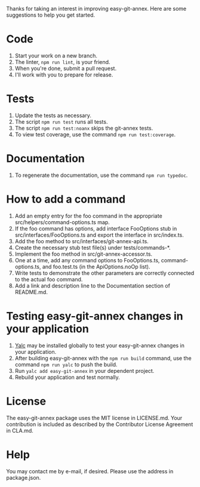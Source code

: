 Thanks for taking an interest in improving easy-git-annex.
Here are some suggestions to help you get started.

# Code

1. Start your work on a new branch.
1. The linter, `npm run lint`, is your friend.
1. When you're done, submit a pull request.
1. I'll work with you to prepare for release.

# Tests

1. Update the tests as necessary.
1. The script `npm run test` runs all tests.
1. The script `npm run test:noanx` skips the git-annex tests.
1. To view test coverage, use the command `npm run test:coverage`.

# Documentation

1. To regenerate the documentation, use the command `npm run typedoc`.

# How to add a command

1. Add an empty entry for the foo command in the appropriate src/helpers/command-options.ts map.
1. If the foo command has options, add interface FooOptions stub in src/interfaces/FooOptions.ts and export the interface in src/index.ts.
1. Add the foo method to src/interfaces/git-annex-api.ts.
1. Create the necessary stub test file(s) under tests/commands-*.
1. Implement the foo method in src/git-annex-accessor.ts.
1. One at a time, add any command options to FooOptions.ts, command-options.ts, and foo.test.ts (in the ApiOptions.noOp list).
1. Write tests to demonstrate the other parameters are correctly connected to the actual foo command.
1. Add a link and description line to the Documentation section of README.md.

# Testing easy-git-annex changes in your application

1. [Yalc](https://www.npmjs.com/package/yalc) may be installed globally to test your easy-git-annex changes in your application.
1. After building easy-git-annex with the `npm run build` command, use the command `npm run yalc` to push the build.
1. Run `yalc add easy-git-annex` in your dependent project.
1. Rebuild your application and test normally.

# License

The easy-git-annex package uses the MIT license in LICENSE.md.
Your contribution is included as described by the
Contributor License Agreement in CLA.md.

# Help

You may contact me by e-mail, if desired.
Please use the address in package.json.
